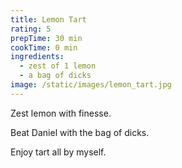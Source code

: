 ```yaml
---
title: Lemon Tart
rating: 5
prepTime: 30 min
cookTime: 0 min
ingredients:
  - zest of 1 lemon
  - a bag of dicks
image: /static/images/lemon_tart.jpg
---
```

  Zest lemon with finesse.

  Beat Daniel with the bag of dicks.

  Enjoy tart all by myself.
